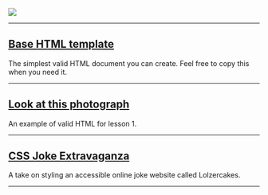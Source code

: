 ![](https://i.imgur.com/c7u218K.gif)

---

## [Base HTML template](html-template.html)
The simplest valid HTML document you can create. Feel free to copy this when you need it.

---

## [Look at this photograph](photograph.html)
An example of valid HTML for lesson 1.

---

## [CSS Joke Extravaganza](chicken-seance)
A take on styling an accessible online joke website called Lolzercakes.

---
